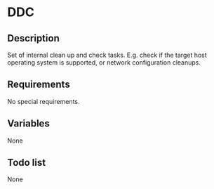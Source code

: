 # DDC

## Description

Set of internal clean up and check tasks. E.g. check if the target host operating system is supported, or network configuration cleanups.

## Requirements

No special requirements.

## Variables

None

## Todo list

None
